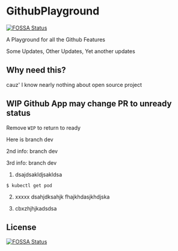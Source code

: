 # GithubPlayground
[![FOSSA Status](https://app.fossa.com/api/projects/git%2Bgithub.com%2FTrafalgarZZZ%2FGithubPlayground.svg?type=shield)](https://app.fossa.com/projects/git%2Bgithub.com%2FTrafalgarZZZ%2FGithubPlayground?ref=badge_shield)

A Playground for all the Github Features

Some Updates, Other Updates, Yet another updates

## Why need this?
cauz' I know nearly nothing about open source project

## WIP Github App may change PR to unready status
Remove `WIP` to return to ready

Here is branch dev

2nd info: branch dev

3rd info: branch dev

1. dsajdsakldjsakldsa
```shell
$ kubectl get pod
```

2. xxxxx
dsahjdksahjk
fhajkhdasjkhdjska

3. cbxzhjhjkadsdsa


## License
[![FOSSA Status](https://app.fossa.com/api/projects/git%2Bgithub.com%2FTrafalgarZZZ%2FGithubPlayground.svg?type=large)](https://app.fossa.com/projects/git%2Bgithub.com%2FTrafalgarZZZ%2FGithubPlayground?ref=badge_large)